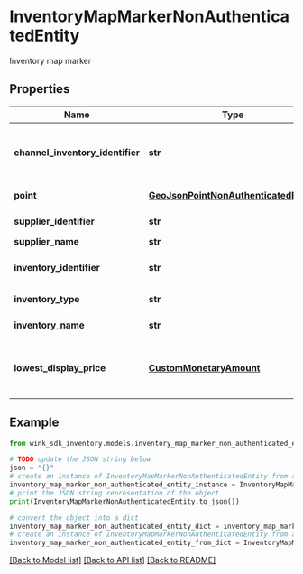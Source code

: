 # InventoryMapMarkerNonAuthenticatedEntity

Inventory map marker

## Properties

Name | Type | Description | Notes
------------ | ------------- | ------------- | -------------
**channel_inventory_identifier** | **str** | Identifier of the list, channel inventory or search | 
**point** | [**GeoJsonPointNonAuthenticatedEntity**](GeoJsonPointNonAuthenticatedEntity.md) | Location of blocking | 
**supplier_identifier** | **str** | Hotel identifier | 
**supplier_name** | **str** | Hotel name | 
**inventory_identifier** | **str** | Actual blocking identifier | 
**inventory_type** | **str** | Type of blocking | 
**inventory_name** | **str** | Name of blocking | 
**lowest_display_price** | [**CustomMonetaryAmount**](CustomMonetaryAmount.md) | Lowest price of blocking in desired currency | 

## Example

```python
from wink_sdk_inventory.models.inventory_map_marker_non_authenticated_entity import InventoryMapMarkerNonAuthenticatedEntity

# TODO update the JSON string below
json = "{}"
# create an instance of InventoryMapMarkerNonAuthenticatedEntity from a JSON string
inventory_map_marker_non_authenticated_entity_instance = InventoryMapMarkerNonAuthenticatedEntity.from_json(json)
# print the JSON string representation of the object
print(InventoryMapMarkerNonAuthenticatedEntity.to_json())

# convert the object into a dict
inventory_map_marker_non_authenticated_entity_dict = inventory_map_marker_non_authenticated_entity_instance.to_dict()
# create an instance of InventoryMapMarkerNonAuthenticatedEntity from a dict
inventory_map_marker_non_authenticated_entity_from_dict = InventoryMapMarkerNonAuthenticatedEntity.from_dict(inventory_map_marker_non_authenticated_entity_dict)
```
[[Back to Model list]](../README.md#documentation-for-models) [[Back to API list]](../README.md#documentation-for-api-endpoints) [[Back to README]](../README.md)


